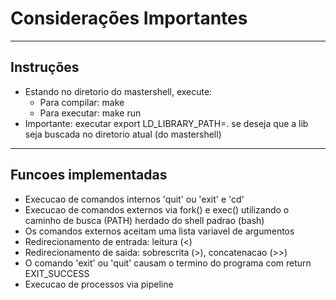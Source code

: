 # Considerações Importantes

---------------------------------------------------
 Instruções
---------------------------------------------------
- Estando no diretorio do mastershell, execute:
	- Para compilar: make
	- Para executar: make run
- Importante: executar export LD_LIBRARY_PATH=. se deseja que a lib seja buscada no diretorio atual (do mastershell)

---------------------------------------------------
 Funcoes implementadas
---------------------------------------------------
- Execucao de comandos internos 'quit' ou 'exit' e 'cd'
- Execucao de comandos externos via fork() e exec() utilizando o caminho de busca (PATH) herdado do shell padrao (bash)
- Os comandos externos aceitam uma lista variavel de argumentos
- Redirecionamento de entrada: leitura (<)
- Redirecionamento de saida: sobrescrita (>), concatenacao (>>)
- O comando 'exit' ou 'quit' causam o termino do programa com return EXIT_SUCCESS
- Execucao de processos via pipeline
